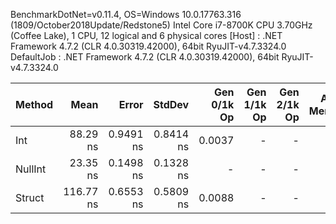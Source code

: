 
BenchmarkDotNet=v0.11.4, OS=Windows 10.0.17763.316 (1809/October2018Update/Redstone5)
Intel Core i7-8700K CPU 3.70GHz (Coffee Lake), 1 CPU, 12 logical and 6 physical cores
  [Host]     : .NET Framework 4.7.2 (CLR 4.0.30319.42000), 64bit RyuJIT-v4.7.3324.0
  DefaultJob : .NET Framework 4.7.2 (CLR 4.0.30319.42000), 64bit RyuJIT-v4.7.3324.0


  Method |      Mean |     Error |    StdDev | Gen 0/1k Op | Gen 1/1k Op | Gen 2/1k Op | Allocated Memory/Op |
-------- |----------:|----------:|----------:|------------:|------------:|------------:|--------------------:|
     Int |  88.29 ns | 0.9491 ns | 0.8414 ns |      0.0037 |           - |           - |                24 B |
 NullInt |  23.35 ns | 0.1498 ns | 0.1328 ns |           - |           - |           - |                   - |
  Struct | 116.77 ns | 0.6553 ns | 0.5809 ns |      0.0088 |           - |           - |                56 B |
